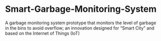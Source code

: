 # Smart-Garbage-Monitoring-System
A garbage monitoring system prototype that monitors the level of garbage in the bins to avoid overflow; an innovation designed for “Smart City” and based on the Internet of Things (IoT)
